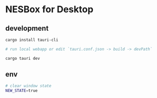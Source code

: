 # NESBox for Desktop

## development

```bash
cargo install tauri-cli
```

```bash
# run local webapp or edit `tauri.conf.json -> build -> devPath`

cargo tauri dev
```

## env

```bash
# clear window state
NEW_STATE=true
```
